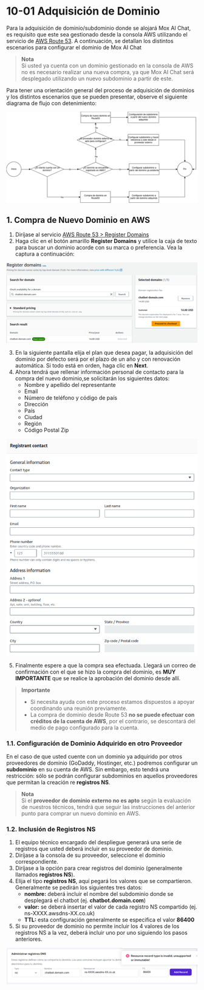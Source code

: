 # 10-01 Adquisición de Dominio
Para la adquisición de dominio/subdominio donde se alojará Mox AI Chat, es requisito que este sea gestionado desde la consola AWS utilizando el servicio de [AWS Route 53](https://us-east-1.console.aws.amazon.com/route53/v2/home?region=us-east-1#Home). A continuación, se detallan los distintos escenarios para configurar el dominio de Mox AI Chat
> **Nota**  
> Si usted ya cuenta con un dominio gestionado en la consola de AWS no es necesario realizar una nueva compra, ya que Mox AI Chat será desplegado utilizando un nuevo subdominio a partir de este.

Para tener una orientación general del proceso de adquisición de dominios y los distintos escenarios que se pueden presentar, observe el siguiente diagrama de flujo con detenimiento:

<p align="center">
  <img src="../assets/10-01_1-ESP.png" />
</p>

## 1. Compra de Nuevo Dominio en AWS
1. Diríjase al servicio [AWS Route 53 > Register Domains](https://us-east-1.console.aws.amazon.com/route53/domains/home?region=us-east-1#/)
2. Haga clic en el botón amarillo **Register Domains** y utilice la caja de texto para buscar un dominio acorde con su marca o preferencia. Vea la captura a continuación:

<p align="center">
  <img src="../assets/10-01_2.png" />
</p>

3. En la siguiente pantalla elija el plan que desea pagar, la adquisición del dominio por defecto será por el plazo de un año y con renovación automática. Si todo está en orden, haga clic en **Next**.
4. Ahora tendrá que rellenar información personal de contacto para la compra del nuevo dominio,se solicitarán los siguientes datos:
   - Nombre y apellido del representante
   - Email
   - Número de teléfono y código de país
   - Dirección
   - País
   - Ciudad
   - Región
   - Código Postal Zip

<p align="center">
  <img src="../assets/10-01_3.png" />
</p>

5. Finalmente espere a que la compra sea efectuada. Llegará un correo de confirmación con el que se hizo la compra del dominio, es **MUY IMPORTANTE** que se realice la aprobación del dominio desde allí.

> **Importante**
> - Si necesita ayuda con este proceso estamos dispuestos a apoyar coordinando una reunión previamente.
> - La compra de dominio desde Route 53 **no se puede efectuar con créditos de la cuenta de AWS**, por el contrario, se descontará del medio de pago configurado para la cuenta.

### 1.1. Configuración de Dominio Adquirido en otro Proveedor
En el caso de que usted cuente con un dominio ya adquirido por otros proveedores de dominio (GoDaddy, Hostinger, etc.) podremos configurar un **subdominio** en su cuenta de AWS. Sin embargo, esto tendrá una restricción: sólo se podrán configurar subdominios en aquellos proveedores que permitan la creación re **registros NS**.

> **Nota**  
> Si el **proveedor de dominio externo no es apto** según la evaluación de nuestros técnicos, tendrá que seguir las instrucciones del anterior punto para comprar un nuevo dominio en AWS.

### 1.2. Inclusión de Registros NS
1. El equipo técnico encargado del despliegue generará una serie de registros que usted deberá incluir en su proveedor de dominio.
2. Diríjase a la consola de su proveedor, seleccione el dominio correspondiente.
3. Diríjase a la opción para crear registros del dominio (generalmente llamados **registros NS**).
4. Elija el tipo **registros NS**, aquí pegará los valores que se compartieron. Generalmente se pedirán los siguientes tres datos:
   - **nombre:** deberá incluir el nombre del subdominio donde se desplegará el chatbot (ej. **chatbot.domain.com**)
   - **valor:** se deberá insertar el valor de cada registro NS compartido (ej. ns-XXXX.awsdns-XX.co.uk)
   - **TTL:** esta configuración generalmente se especifica el valor **86400**
5. Si su proveedor de dominio no permite incluir los 4 valores de los registros NS a la vez, deberá incluir uno por uno siguiendo los pasos anteriores.

<p align="center">
  <img src="../assets/10-01_4-ESP.png" />
</p>
